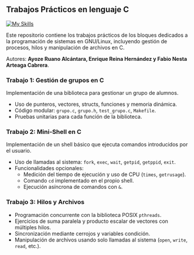 
## Trabajos Prácticos en lenguaje C

[![My Skills](https://go-skill-icons.vercel.app/api/icons?i=c,virtualbox,centos,linux)](https://go-skill-icons.vercel.app)


Este repositorio contiene los trabajos prácticos de los bloques dedicados a la programación de sistemas en GNU/Linux, incluyendo gestión de procesos, hilos y manipulación de archivos en C. 

Autores: **Ayoze Ruano Alcántara, Enrique Reina Hernández y Fabio Nesta Arteaga Cabrera**.

### Trabajo 1: Gestión de grupos en C
Implementación de una biblioteca para gestionar un grupo de alumnos.
- Uso de punteros, vectores, structs, funciones y memoria dinámica.
- Código modular: `grupo.c`, `grupo.h`, `test_grupo.c`, `Makefile`.
- Pruebas unitarias para cada función de la biblioteca.

### Trabajo 2: Mini-Shell en C
Implementación de un shell básico que ejecuta comandos introducidos por el usuario.
- Uso de llamadas al sistema: `fork`, `exec`, `wait`, `getpid`, `getppid`, `exit`.
- Funcionalidades opcionales:
  - Medición del tiempo de ejecución y uso de CPU (`times`, `getrusage`).
  - Comando `cd` implementado en el propio shell.
  - Ejecución asíncrona de comandos con `&`.

### Trabajo 3: Hilos y Archivos
- Programación concurrente con la biblioteca POSIX `pthreads`.
- Ejercicios de suma paralela y producto escalar de vectores con múltiples hilos.
- Sincronización mediante cerrojos y variables condición.
- Manipulación de archivos usando solo llamadas al sistema (`open`, `write`, `read`, etc.).





